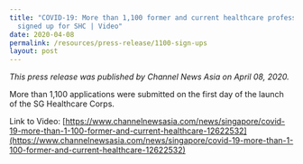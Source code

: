 ```yaml
---
title: "COVID-19: More than 1,100 former and current healthcare professionals
  signed up for SHC | Video"
date: 2020-04-08
permalink: /resources/press-release/1100-sign-ups
layout: post
---
```

*This press release was published by Channel News Asia on April 08, 2020.*

More than 1,100 applications were submitted on the first day of the launch of the SG Healthcare Corps.

Link to Video: [https://www.channelnewsasia.com/news/singapore/covid-19-more-than-1-100-former-and-current-healthcare-12622532](https://www.channelnewsasia.com/news/singapore/covid-19-more-than-1-100-former-and-current-healthcare-12622532)